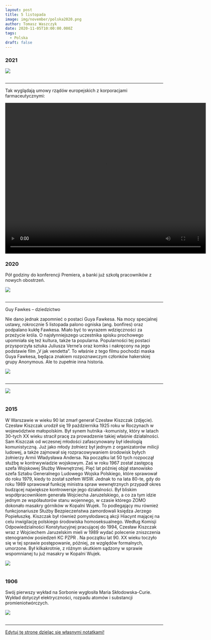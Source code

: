 ```yaml
---
layout: post
title: 5 listopada
image: img/november/polska2020.png
author: Tomasz Waszczyk
date: 2020-11-05T10:00:00.000Z
tags:
  - Polska
draft: false
---
```


### 2021

<img src="./img/november/kreskryptowalut.jpeg"><br><br>

---

Tak wyglądają umowy rządów europejskich z korporacjami farmaceutycznymi:

<video width="640" height="480" controls>
<source src="./movies/november/umowyeu.mp4" type="video/mp4">
Your browser does not support the video tag.
</video>

### 2020

Pół godziny do konferencji Premiera, a banki już szkołą pracowników z nowych obostrzeń.

<img src="./img/november/banki.jpg"><br><br>

---

Guy Fawkes – dziedzictwo

Nie dano jednak zapomnieć o postaci Guya Fawkesa. Na mocy specjalnej ustawy, rokrocznie 5 listopada palono ogniska (ang. bonfires) oraz podpalano kukłę Fawkesa. Miało być to wyrazem wdzięczności za przeżycie króla. O najsłynniejszego uczestnika spisku prochowego upomniała się też kultura, także ta popularna. Popularności tej postaci przysporzyła sztuka Juliusza Verne’a oraz komiks i nakręcony na jego podstawie film „V jak vendetta”. To właśnie z tego filmu pochodzi maska Guya Fawkesa, będąca znakiem rozpoznawczym członków hakerskiej grupy Anonymous. Ale to zupełnie inna historia.

<img src="./img/november/anonymous.jpg"><br><br>

---

<img src="./img/november/polska2020.png"><br><br>

### 2015

W Warszawie w wieku 90 lat zmarł generał Czesław Kiszczak (zdjęcie).
Czesław Kiszczak urodził się 19 października 1925 roku w Roczynach w województwie małopolskim. Był synem hutnika -komunisty, który w latach 30-tych XX wieku stracił pracę za prowadzenie takiej właśnie działalności. Sam Kiszczak od wczesnej młodości zafascynowany był ideologią komunistyczną. Już jako młody żołnierz był jednym z organizatorów milicji ludowej, a także zajmował się rozpracowywaniem środowisk byłych żołnierzy Armii Władysława Andersa. Na początku lat 50 tych rozpoczął służbę w kontrwywiadzie wojskowym. Zaś w roku 1967 został zastępcą szefa Wojskowej Służby Wewnętrznej. Pięć lat później objął stanowisko szefa Sztabu Generalnego Ludowego Wojska Polskiego, które sprawował do roku 1979, kiedy to został szefem WSW. Jednak to na lata 80-te, gdy do roku 1989 sprawował funkcję ministra spraw wewnętrznych przypadł okres budzącej największe kontrowersje jego działalności. Był bliskim współpracownikiem generała Wojciecha Jaruzelskiego, a co za tym idzie jednym ze współautorów stanu wojennego, w czasie którego ZOMO dokonało masakry górników w Kopalni Wujek. To podlegający mu również funkcjonariusze Służby Bezpieczeństwa zamordowali księdza Jerzego Popiełuszkę. Kiszczak był również pomysłodawcą akcji Hiacynt mającej na celu inwigilację polskiego środowiska homoseksualnego. Według Komisji Odpowiedzialności Konstytucyjnej pracującej do 1994, Czesław Kiszczak wraz z Wojciechem Jaruzelskim mieli w 1989 wydać polecenie zniszczenia stenogramów posiedzeń KC PZPR . Na początku lat 90. XX wieku toczyło się w tej sprawie postępowanie, później, ze względów formalnych, umorzone.
Był kilkakrotnie, z różnym skutkiem sądzony w sprawie wspomnianej tu już masakry w Kopalni Wujek.

<img src="./img/november/kiszczak.jpg"/><br><br>

### 1906

Swój pierwszy wykład na Sorbonie wygłosiła Maria Skłodowska-Curie. Wykład dotyczył elektryczności, rozpadu atomów i substancji promieniotwórczych.

<img src="./img/november/mariacurie.jpg"/><br><br>

---

<a href="https://github.com/TomaszWaszczyk/historia.waszczyk.com/edit/master/src/content/november-5.md" target="_blank">Edytuj tę stronę dzieląc się własnymi notatkami!</a>
